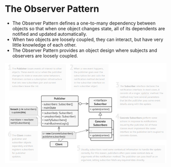 # The Observer Pattern

* The Observer Pattern defines a one-to-many dependency between objects so that when one object changes state, all of its dependents are notified and updated automatically.
* When two objects are loosely coupled, they can interact, but have very little knowledge of each other.
* The Observer Pattern provides an object design where subjects and observers are loosely coupled.

![](./img/uml.png)